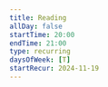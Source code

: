 ```yaml
---
title: Reading
allDay: false
startTime: 20:00
endTime: 21:00
type: recurring
daysOfWeek: [T]
startRecur: 2024-11-19
---
```

